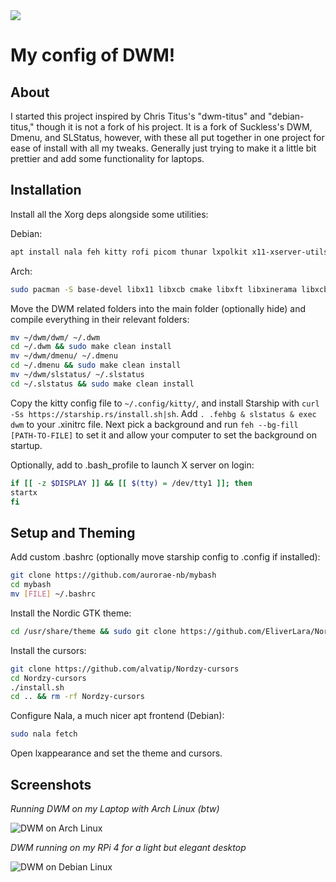 <img src="https://github.com/aurorae-nb/dwm/blob/main/banner.png">

# My config of DWM!

## About
I started this project inspired by Chris Titus's "dwm-titus" and "debian-titus," though it is not a fork of his project. It is a fork of Suckless's DWM, Dmenu, and SLStatus, however, with these all put together in one project for ease of install with all my tweaks. Generally just trying to make it a little bit prettier and add some functionality for laptops.

## Installation

Install all the Xorg deps alongside some utilities:

Debian:
```bash
apt install nala feh kitty rofi picom thunar lxpolkit x11-xserver-utils pavucontrol build-essential libx11-dev libxft-dev libxinerama-dev libx11-xcb-dev libxcb-res0-dev xdg-utils
```

Arch:
```bash
sudo pacman -S base-devel libx11 libxcb cmake libxft libxinerama libxcb-res xorg-xev xorg-xbacklight alsa-utils feh kitty rofi picom thunar lxpolkit pavucontrol
```

 
 Move the DWM related folders into the main folder (optionally hide) and compile everything in their relevant folders:

```bash
mv ~/dwm/dwm/ ~/.dwm
cd ~/.dwm && sudo make clean install
mv ~/dwm/dmenu/ ~/.dmenu
cd ~/.dmenu && sudo make clean install
mv ~/dwm/slstatus/ ~/.slstatus
cd ~/.slstatus && sudo make clean install
```

Copy the kitty config file to `~/.config/kitty/`, and install Starship with `curl -Ss https://starship.rs/install.sh|sh`. Add `. .fehbg & slstatus & exec dwm` to your .xinitrc file. Next pick a background and run `feh --bg-fill [PATH-TO-FILE]` to set it and allow your computer to set the background on startup.

Optionally, add to .bash_profile to launch X server on login:

```bash
if [[ -z $DISPLAY ]] && [[ $(tty) = /dev/tty1 ]]; then
startx
fi
```

## Setup and Theming
Add custom .bashrc (optionally move starship config to .config if installed):
```bash
git clone https://github.com/aurorae-nb/mybash
cd mybash
mv [FILE] ~/.bashrc
```

Install the Nordic GTK theme:

```bash
cd /usr/share/theme && sudo git clone https://github.com/EliverLara/Nordic
```

Install the cursors:

```bash
git clone https://github.com/alvatip/Nordzy-cursors
cd Nordzy-cursors
./install.sh
cd .. && rm -rf Nordzy-cursors
```

Configure Nala, a much nicer apt frontend (Debian):

```bash
sudo nala fetch
```

Open lxappearance and set the theme and cursors.

## Screenshots
*Running DWM on my Laptop with Arch Linux (btw)*

<img alt="DWM on Arch Linux" src="https://github.com/aurorae-nb/dwm/blob/main/arch-dwm.png">

*DWM running on my RPi 4 for a light but elegant desktop*

<img alt="DWM on Debian Linux" src="https://github.com/aurorae-nb/dwm/blob/main/debian-dwm.png">
